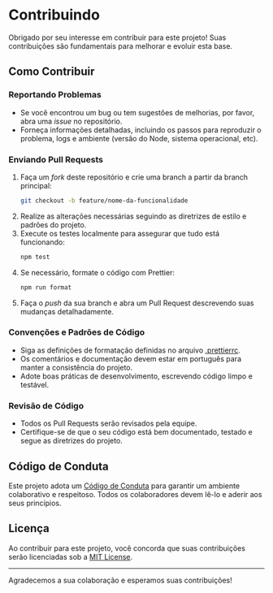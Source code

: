 # Contribuindo

Obrigado por seu interesse em contribuir para este projeto! Suas contribuições são fundamentais para melhorar e evoluir esta base.

## Como Contribuir

### Reportando Problemas
- Se você encontrou um bug ou tem sugestões de melhorias, por favor, abra uma _issue_ no repositório.
- Forneça informações detalhadas, incluindo os passos para reproduzir o problema, logs e ambiente (versão do Node, sistema operacional, etc).

### Enviando Pull Requests
1. Faça um _fork_ deste repositório e crie uma branch a partir da branch principal:
   ```sh
   git checkout -b feature/nome-da-funcionalidade
   ```
2. Realize as alterações necessárias seguindo as diretrizes de estilo e padrões do projeto.
3. Execute os testes localmente para assegurar que tudo está funcionando:
   ```sh
   npm test
   ```
4. Se necessário, formate o código com Prettier:
   ```sh
   npm run format
   ```
5. Faça o _push_ da sua branch e abra um Pull Request descrevendo suas mudanças detalhadamente.

### Convenções e Padrões de Código
- Siga as definições de formatação definidas no arquivo [.prettierrc](./.prettierrc).
- Os comentários e documentação devem estar em português para manter a consistência do projeto.
- Adote boas práticas de desenvolvimento, escrevendo código limpo e testável.

### Revisão de Código
- Todos os Pull Requests serão revisados pela equipe.
- Certifique-se de que o seu código está bem documentado, testado e segue as diretrizes do projeto.

## Código de Conduta
Este projeto adota um [Código de Conduta](./CODE_OF_CONDUCT.md) para garantir um ambiente colaborativo e respeitoso. Todos os colaboradores devem lê-lo e aderir aos seus princípios.

## Licença
Ao contribuir para este projeto, você concorda que suas contribuições serão licenciadas sob a [MIT License](./LICENSE).

---

Agradecemos a sua colaboração e esperamos suas contribuições!
